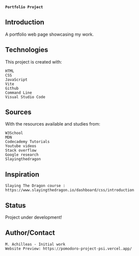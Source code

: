 **`Portfolio Project`**

## Introduction

A portfolio web page showcasing my work.

## Technologies

This project is created with:

    HTML
    CSS
    JavaScript
    Vite
    Github
    Command Line
    Visual Studio Code

## Sources

With the resources available and studies from:

    W3School
    MDN
    Codecademy Tutorials
    Youtube videos
    Stack overflow
    Google research
    Slayingthedragon

## Inspiration

    Slaying The Dragon course : https://www.slayingthedragon.io/dashboard/css/introduction

## Status

Project under development!

## Author/Contact

    M. Achilleas - Initial work
    Website Preview: https://pomodoro-project-psi.vercel.app/
    
